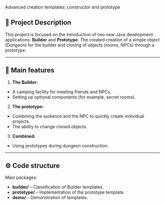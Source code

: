 Advanced creation templates: constructor and prototype

## 📖 Project Description
This project is focused on the introduction of two new Java development applications: **Builder** and **Prototype**. 
The created creation of a simple object (Dungeon) for the builder and cloning of objects (rooms, NPCs) through a prototype.

---

## 🚀 Main features
1. **The Builder:** 
 - A camping facility for meeting friends and NPCs. 
 - Setting up optional components (for example, secret rooms). 

2. **The prototype:** 
 - Combining the audience and the NPC to quickly create individual projects. 
 - The ability to change cloned objects. 

3. **Combined:** 
 - Using prototypes during dungeon construction. 

---

## ⚙️ Code structure
Main packages:
- **builder/** – Classification of Builder templates. 
- **prototype/** – Implementation of the prototype template. 
- **demo/** – Demonstration of templates.
